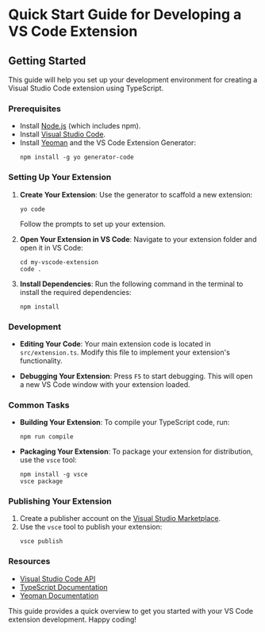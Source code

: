 # Quick Start Guide for Developing a VS Code Extension

## Getting Started

This guide will help you set up your development environment for creating a Visual Studio Code extension using TypeScript.

### Prerequisites

- Install [Node.js](https://nodejs.org/) (which includes npm).
- Install [Visual Studio Code](https://code.visualstudio.com/).
- Install [Yeoman](http://yeoman.io) and the VS Code Extension Generator:
  ```
  npm install -g yo generator-code
  ```

### Setting Up Your Extension

1. **Create Your Extension**: 
   Use the generator to scaffold a new extension:
   ```
   yo code
   ```
   Follow the prompts to set up your extension.

2. **Open Your Extension in VS Code**:
   Navigate to your extension folder and open it in VS Code:
   ```
   cd my-vscode-extension
   code .
   ```

3. **Install Dependencies**:
   Run the following command in the terminal to install the required dependencies:
   ```
   npm install
   ```

### Development

- **Editing Your Code**: 
  Your main extension code is located in `src/extension.ts`. Modify this file to implement your extension's functionality.

- **Debugging Your Extension**: 
  Press `F5` to start debugging. This will open a new VS Code window with your extension loaded.

### Common Tasks

- **Building Your Extension**: 
  To compile your TypeScript code, run:
  ```
  npm run compile
  ```

- **Packaging Your Extension**: 
  To package your extension for distribution, use the `vsce` tool:
  ```
  npm install -g vsce
  vsce package
  ```

### Publishing Your Extension

1. Create a publisher account on the [Visual Studio Marketplace](https://marketplace.visualstudio.com/).
2. Use the `vsce` tool to publish your extension:
   ```
   vsce publish
   ```

### Resources

- [Visual Studio Code API](https://code.visualstudio.com/api)
- [TypeScript Documentation](https://www.typescriptlang.org/docs/)
- [Yeoman Documentation](http://yeoman.io/)

This guide provides a quick overview to get you started with your VS Code extension development. Happy coding!